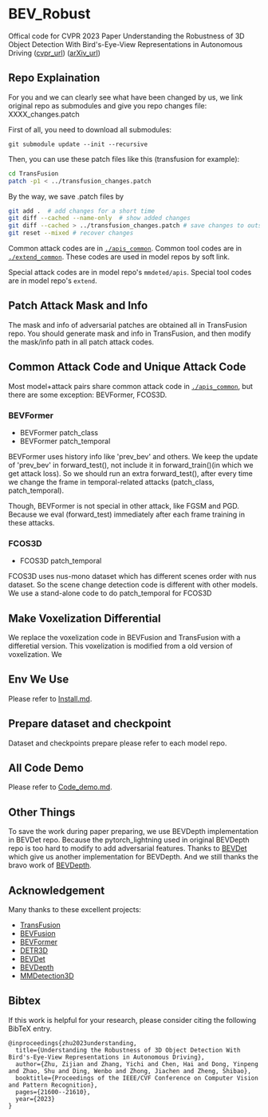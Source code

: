 # BEV_Robust
Offical code for CVPR 2023 Paper Understanding the Robustness of 3D Object Detection With Bird's-Eye-View Representations in Autonomous Driving ([cvpr_url](https://openaccess.thecvf.com/content/CVPR2023/html/Zhu_Understanding_the_Robustness_of_3D_Object_Detection_With_Birds-Eye-View_Representations_CVPR_2023_paper.html)) ([arXiv_url](https://arxiv.org/abs/2303.17297))


## Repo Explaination
For you and we can clearly see what have been changed by us, we link original repo as submodules and give you repo changes file: XXXX_changes.patch

First of all, you need to download all submodules:
```
git submodule update --init --recursive
```


Then, you can use these patch files like this (transfusion for example):
```bash
cd TransFusion
patch -p1 < ../transfusion_changes.patch
```

By the way, we save .patch files by
```bash
git add .  # add changes for a short time
git diff --cached --name-only  # show added changes
git diff --cached > ../transfusion_changes.patch # save changes to outside file
git reset --mixed # recover changes 
```

Common attack codes are in [`./apis_common`](./apis_common). Common tool codes are in [`./extend_common`](./extend_common). These codes are used in model repos by soft link.

Special attack codes are in model repo's `mmdeted/apis`. Special tool codes are in model repo's `extend`.


## Patch Attack Mask and Info 
The mask and info of adversarial patches are obtained all in TransFusion repo.
You should generate mask and info in TransFusion, and then modify the mask/info path in all patch attack codes.



## Common Attack Code and Unique Attack Code
Most model+attack pairs share common attack code in [`./apis_common`](./apis_common), but there are some exception: BEVFormer, FCOS3D.


### BEVFormer
* BEVFormer patch_class
* BEVFormer patch_temporal

BEVFormer uses history info like 'prev_bev' and others. We keep the update of 'prev_bev' in forward_test(), not include it in forward_train()(in which we get attack loss). So we should run an extra forward_test(), after every time we change the frame in temporal-related attacks (patch_class, patch_temporal). 

Though, BEVFormer is not special in other attack, like FGSM and PGD. Because we eval (forward_test) immediately after each frame training in these attacks.


### FCOS3D
* FCOS3D patch_temporal

FCOS3D uses nus-mono dataset which has different scenes order with nus dataset. So the scene change detection code is different with other models. We use a stand-alone code to do patch_temporal for FCOS3D

## Make Voxelization Differential
We replace the voxelization code in BEVFusion and TransFusion with a differetial version. This voxelization is modified from a old version of voxelization. We 

## Env We Use
Please refer to [Install.md](./Install.md).

## Prepare dataset and checkpoint
Dataset and checkpoints prepare please refer to each model repo. 

## All Code Demo
Please refer to [Code_demo.md](./Code_demo.md).

## Other Things
To save the work during paper preparing, we use BEVDepth implementation in BEVDet repo. Because the pytorch_lightning used in original BEVDepth repo is too hard to modify to add adversarial features. 
Thanks to [BEVDet](https://github.com/HuangJunJie2017/BEVDet) which give us another implementation for BEVDepth. And we still thanks the bravo work of [BEVDepth](https://github.com/Megvii-BaseDetection/BEVDepth).

## Acknowledgement
Many thanks to these excellent projects:
- [TransFusion](https://github.com/XuyangBai/TransFusion)
- [BEVFusion](https://github.com/mit-han-lab/bevfusion)
- [BEVFormer](https://github.com/fundamentalvision/BEVFormer)
- [DETR3D](https://github.com/WangYueFt/detr3d)
- [BEVDet](https://github.com/HuangJunJie2017/BEVDet)
- [BEVDepth](https://github.com/Megvii-BaseDetection/BEVDepth)
- [MMDetection3D](https://github.com/open-mmlab/mmdetection3d)


## Bibtex
If this work is helpful for your research, please consider citing the following BibTeX entry.

```
@inproceedings{zhu2023understanding,
  title={Understanding the Robustness of 3D Object Detection With Bird's-Eye-View Representations in Autonomous Driving},
  author={Zhu, Zijian and Zhang, Yichi and Chen, Hai and Dong, Yinpeng and Zhao, Shu and Ding, Wenbo and Zhong, Jiachen and Zheng, Shibao},
  booktitle={Proceedings of the IEEE/CVF Conference on Computer Vision and Pattern Recognition},
  pages={21600--21610},
  year={2023}
}
```
